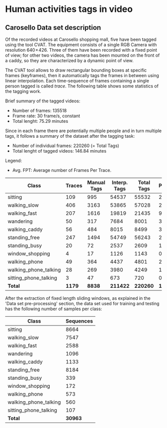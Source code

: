 # Human activities tags in video

## Carosello Data set description

Of the recorded videos at Carosello shopping mall, five have been tagged using the tool CVAT. The equipment consists of a single RGB Camera with resolution 640 × 426.
Three of them have been recorded with a fixed point of view; for other two videos, the camera has been mounted on the front of a caddy, so they are characterized by a dynamic point of view.

The CVAT tool allows to draw rectangular bounding boxes at specific frames (keyframes), then it automatically tags
the frames in between using linear interpolation.
Each time-sequence of frames containing a single person tagged is called *trace*. The following table shows 
some statistics of the tagging work. 

Brief summary of the tagged videos:
- Number of frames: 135518
- Frame rate: 30 frame/s, constant
- Total lenght: 75.29 minutes

Since in each frame there are potentially multiple people and in turn multiple tags, it follows a summary
of the dataset after the tagging task:
- Number of individual frames: 220260 (= Total Tags)
- Total lenght of tagged videos: 146.84 minutes


Legend:
- Avg. FPT: Average number of Frames Per Trace.

| Class                 | Traces   | Manual Tags | Interp. Tags | Total Tags | Percentage  | Avg. FPT   |
|-----------------------|----------|-------------|--------------|------------|-------------|------------|
| sitting               |  109     | 995         | 54537        | 55532      | 25.21 %     | 509.47     |
| walking_slow          |  406     | 3163        | 53865        | 57028      | 25.89 %     | 140.46     |
| walking_fast          |  207     | 1616        | 19819        | 21435      | 9.73  %     | 103.55     |
| wandering             |  50      | 317         | 7684         | 8001       | 3.63  %     | 160.02     |
| walking_caddy         |  56      | 484         | 8015         | 8499       | 3.86  %     | 151.77     |
| standing_free         |  247     | 1494        | 54749        | 56243      | 25.53 %     | 227.70     |
| standing_busy         |  20      | 72          | 2537         | 2609       | 1.18  %     | 130.45     |
| window_shopping       |  4       | 17          | 1126         | 1143       | 0.52  %     | 285.75     |
| walking_phone         |  49      | 364         | 4437         | 4801       | 2.18  %     | 97.98      |
| walking_phone_talking |  28      | 269         | 3980         | 4249       | 1.93  %     | 151.75     |
| sitting_phone_talking |  3       | 47          | 673          | 720        | 0.33  %     | 240.00     |
| **Total**             | **1179** | **8838**    | **211422**   | **220260** | **100   %** | **186.82** |

After the extraction of fixed length sliding windows, as explained in the 'Data set pre-processing' section, the data set used
for training and testing has the following number of samples per class:

| Class                 | Sequences |
|-----------------------|-----------|
| sitting               |   8664    |
| walking_slow          |   7547    |
| walking_fast          |   2588    |
| wandering             |   1096    |
| walking_caddy         |   1133    |
| standing_free         |   8184    |
| standing_busy         |   339     |
| window_shopping       |   172     |
| walking_phone         |   573     |
| walking_phone_talking |   560     |
| sitting_phone_talking |   107     |
| **Total**             | **30963** | 
